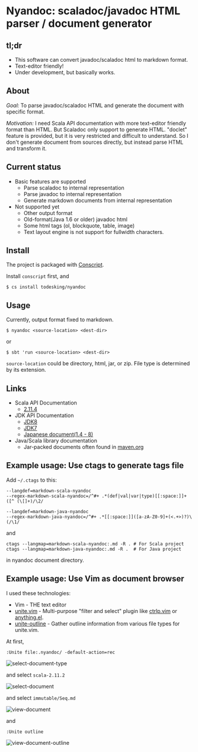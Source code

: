 # Nyandoc: scaladoc/javadoc HTML parser / document generator

## tl;dr

* This software can convert javadoc/scaladoc html to markdown format.
* Text-editor friendly!
* Under development, but basically works.


## About

*Goal:* To parse javadoc/scaladoc HTML and generate the document with specific format.

*Motivation:* I need Scala API documentation with more text-editor friendly format than HTML.
But Scaladoc only support to generate HTML. "doclet" feature is provided, but it is very restricted and difficult to understand.
So I don't generate document from sources directly, but instead parse HTML and transform it.

## Current status

* Basic features are supported
	* Parse scaladoc to internal representation
	* Parse javadoc to internal representation
	* Generate markdown documents from internal representation
* Not supported yet
	* Other output format
	* Old-format(Java 1.6 or older) javadoc html
	* Some html tags (ol, blockquote, table, image)
	* Text layout engine is not support for fullwidth characters.

## Install

The project is packaged with [Conscript](https://github.com/n8han/conscript).

Install `conscript` first, and

```shell-session
$ cs install todesking/nyandoc
```

## Usage

Currently, output format fixed to markdown.

```shell-session
$ nyandoc <source-location> <dest-dir>
```

or

```shell-session
$ sbt 'run <source-location> <dest-dir>
```

`source-location` could be directory, html, jar, or zip.
File type is determined by its extension.


## Links

* Scala API Documentation
	* [2.11.4](http://scala-lang.org/download/2.11.4.html)
* JDK API Documentation
	* [JDK8](http://www.oracle.com/technetwork/java/javase/documentation/jdk8-doc-downloads-2133158.html)
	* [JDK7](http://www.oracle.com/technetwork/java/javase/documentation/java-se-7-doc-download-435117.html)
	* [Japanese document(1.4 - 8)](http://www.oracle.com/technetwork/jp/java/java-sun-1440465-ja.html)
* Java/Scala library documentation
	* Jar-packed documents often found in [maven.org](http://search.maven.org)

## Example usage: Use ctags to generate tags file

Add `~/.ctags` to this:
```
--langdef=markdown-scala-nyandoc
--regex-markdown-scala-nyandoc=/^#+ .*(def|val|var|type)[[:space:]]+([^ (\[]+)/\2/

--langdef=markdown-java-nyandoc
--regex-markdown-java-nyandoc=/^#+ .*[[:space:]]([a-zA-Z0-9]+(<.+>)?)\(/\1/
```

and

```shell-session
ctags --langmap=markdown-scala-nyandoc:.md -R . # For Scala project
ctags --langmap=markdown-java-nyandoc:.md -R .  # For Java project
```

in nyandoc document directory.

## Example usage: Use Vim as document browser

I used these technologies:

* Vim - THE text editor
* [unite.vim](https://github.com/Shougo/unite.vim) - Multi-purpose "filter and select" plugin
  like [ctrlp.vim](https://github.com/kien/ctrlp.vim) or [anything.el](http://www.emacswiki.org/Anything).
* [unite-outline](https://github.com/Shougo/unite-outline) - Gather outline information from various file types for unite.vim.

At first,
```vim
:Unite file:.nyandoc/ -default-action=rec
```

![select-document-type](http://gyazo.todesking.com/081766c99138daccd741f3656860f637.png)

and select `scala-2.11.2`

![select-document](http://gyazo.todesking.com/d06d318d4699b73a67fd0dad74120bf4.png)

and select `immutable/Seq.md`

![view-document](http://gyazo.todesking.com/0ffb76891bab32d34412a3d961279e72.png)


and
```vim
:Unite outline
```

![view-document-outline](http://gyazo.todesking.com/70f1cb0bf27c18c1facd4ab9198ea9ac.png)

